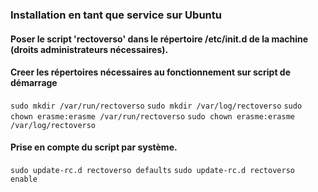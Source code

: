 ### Installation en tant que service sur Ubuntu

#### Poser le script 'rectoverso' dans le répertoire /etc/init.d de la machine (droits administrateurs nécessaires).
#### Creer les répertoires nécessaires au fonctionnement sur script de démarrage

`sudo mkdir /var/run/rectoverso`
`sudo mkdir /var/log/rectoverso`
`sudo chown erasme:erasme /var/run/rectoverso`
`sudo chown erasme:erasme /var/log/rectoverso`

#### Prise en compte du script par système.
`sudo update-rc.d rectoverso defaults`
`sudo update-rc.d rectoverso enable`
